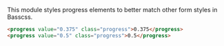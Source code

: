
This module styles progress elements to better match other form styles in Basscss.

```html
<progress value="0.375" class="progress">0.375</progress>
<progress value="0.5" class="progress">0.5</progress>
```

